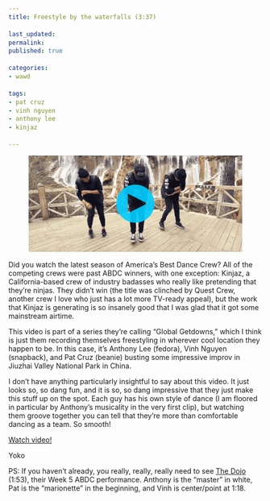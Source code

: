 ```yaml
---
title: Freestyle by the waterfalls (3:37)

last_updated: 
permalink: 
published: true

categories:
- wawd

tags:
- pat cruz
- vinh nguyen
- anthony lee
- kinjaz

---
```


<figure>
	<a href="https://www.youtube.com/watch?v=w9__MpvtFNY"><img src="/assets/images/2015-09-16-kinjaz-global-getdown-optimized.gif" alt="Pat Cruz, Vinh Nguyen, and Anthony Lee of Kinjaz" /></a>
</figure>

Did you watch the latest season of America’s Best Dance Crew? All of the competing crews were past ABDC winners, with one exception: Kinjaz, a California-based crew of industry badasses who really like pretending that they’re ninjas. They didn’t win (the title was clinched by Quest Crew, another crew I love who just has a lot more TV-ready appeal), but the work that Kinjaz is generating is so insanely good that I was glad that it got some mainstream airtime.

This video is part of a series they’re calling “Global Getdowns,” which I think is just them recording themselves freestyling in wherever cool location they happen to be. In this case, it’s Anthony Lee (fedora), Vinh Nguyen (snapback), and Pat Cruz (beanie) busting some impressive improv in Jiuzhai Valley National Park in China.

I don’t have anything particularly insightful to say about this video. It just looks so, so dang fun, and it is so, so dang impressive that they just make this stuff up on the spot. Each guy has his own style of dance (I am floored in particular by Anthony’s musicality in the very first clip), but watching them groove together you can tell that they’re more than comfortable dancing as a team. So smooth!

[Watch video!](https://www.youtube.com/watch?v=w9__MpvtFNY)

Yoko

PS: If you haven’t already, you really, really, really need to see [The Dojo](https://www.facebook.com/kinjaz/videos/1039559119396189) (1:53), their Week 5 ABDC performance. Anthony is the “master” in white, Pat is the “marionette” in the beginning, and Vinh is center/point at 1:18.